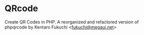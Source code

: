 # QRcode
Create QR Codes in PHP. A reorganized and refactored version of phpqrcode by Kentaro Fukuchi &lt;fukuchi@megaui.net>
